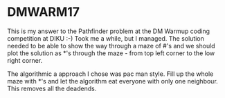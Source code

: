 # DMWARM17
This is my answer to the Pathfinder problem at the DM Warmup coding competition at DIKU :-) Took me a while, but I managed.
The solution needed to be able to show the way through a maze of #'s and we should plot the solution as *'s through the maze - from top left corner to the low right corner. 

The algorithmic a approach I chose was pac man style. Fill up the whole maze with *'s and let the algorithm eat everyone with only one neighbour. This removes all the deadends.  
